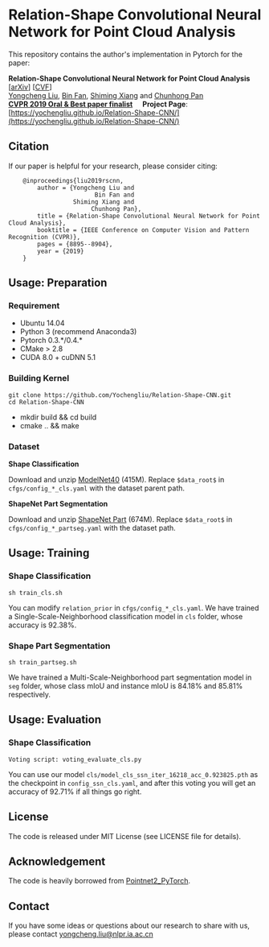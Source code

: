 Relation-Shape Convolutional Neural Network for Point Cloud Analysis
===
This repository contains the author's implementation in Pytorch for the paper:

__Relation-Shape Convolutional Neural Network for Point Cloud Analysis__ [[arXiv](https://arxiv.org/abs/1904.07601)] [[CVF](http://openaccess.thecvf.com/content_CVPR_2019/papers/Liu_Relation-Shape_Convolutional_Neural_Network_for_Point_Cloud_Analysis_CVPR_2019_paper.pdf)]
<br>
[Yongcheng Liu](https://yochengliu.github.io/), [Bin Fan](http://www.nlpr.ia.ac.cn/fanbin/), [Shiming Xiang](https://scholar.google.com/citations?user=0ggsACEAAAAJ&hl=zh-CN) and [Chunhong Pan](http://people.ucas.ac.cn/~0005314)
<br>
[__CVPR 2019 Oral & Best paper finalist__](http://cvpr2019.thecvf.com/) &nbsp;&nbsp;&nbsp; __Project Page__: [https://yochengliu.github.io/Relation-Shape-CNN/](https://yochengliu.github.io/Relation-Shape-CNN/)

## Citation

If our paper is helpful for your research, please consider citing:   

        @inproceedings{liu2019rscnn,   
            author = {Yongcheng Liu and    
                            Bin Fan and    
                      Shiming Xiang and   
                           Chunhong Pan},   
            title = {Relation-Shape Convolutional Neural Network for Point Cloud Analysis},   
            booktitle = {IEEE Conference on Computer Vision and Pattern Recognition (CVPR)},    
            pages = {8895--8904},  
            year = {2019}   
        }   

## Usage: Preparation

### Requirement

- Ubuntu 14.04
- Python 3 (recommend Anaconda3)
- Pytorch 0.3.\*/0.4.\*
- CMake > 2.8
- CUDA 8.0 + cuDNN 5.1

### Building Kernel

    git clone https://github.com/Yochengliu/Relation-Shape-CNN.git 
    cd Relation-Shape-CNN

- mkdir build && cd build
- cmake .. && make

### Dataset
__Shape Classification__

Download and unzip [ModelNet40](https://shapenet.cs.stanford.edu/media/modelnet40_ply_hdf5_2048.zip) (415M). Replace `$data_root$` in `cfgs/config_*_cls.yaml` with the dataset parent path.

__ShapeNet Part Segmentation__

Download and unzip [ShapeNet Part](https://shapenet.cs.stanford.edu/media/shapenetcore_partanno_segmentation_benchmark_v0_normal.zip) (674M). Replace `$data_root$` in `cfgs/config_*_partseg.yaml` with the dataset path.

## Usage: Training
### Shape Classification

    sh train_cls.sh
        
You can modify `relation_prior` in `cfgs/config_*_cls.yaml`. We have trained a Single-Scale-Neighborhood classification model in `cls` folder, whose accuracy is 92.38%.
        
### Shape Part Segmentation

    sh train_partseg.sh
        
We have trained a Multi-Scale-Neighborhood part segmentation model in `seg` folder, whose class mIoU and instance mIoU is 84.18% and 85.81% respectively.

## Usage: Evaluation
### Shape Classification

    Voting script: voting_evaluate_cls.py
        
You can use our model `cls/model_cls_ssn_iter_16218_acc_0.923825.pth` as the checkpoint in `config_ssn_cls.yaml`, and after this voting you will get an accuracy of 92.71% if all things go right.

## License

The code is released under MIT License (see LICENSE file for details).

## Acknowledgement

The code is heavily borrowed from [Pointnet2_PyTorch](https://github.com/erikwijmans/Pointnet2_PyTorch).
        
## Contact

If you have some ideas or questions about our research to share with us, please contact <yongcheng.liu@nlpr.ia.ac.cn>
